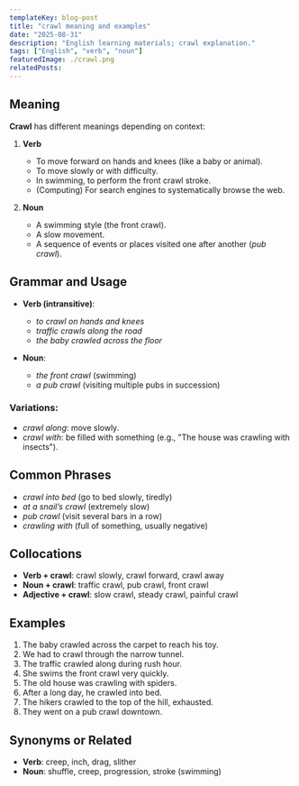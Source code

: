 ```yaml
---
templateKey: blog-post
title: "crawl meaning and examples"
date: "2025-08-31"
description: "English learning materials; crawl explanation."
tags: ["English", "verb", "noun"]
featuredImage: ./crawl.png
relatedPosts:
---
```


## Meaning

**Crawl** has different meanings depending on context:

1. **Verb**

   - To move forward on hands and knees (like a baby or animal).
   - To move slowly or with difficulty.
   - In swimming, to perform the front crawl stroke.
   - (Computing) For search engines to systematically browse the web.

2. **Noun**

   - A swimming style (the front crawl).
   - A slow movement.
   - A sequence of events or places visited one after another (_pub crawl_).

## Grammar and Usage

- **Verb (intransitive)**:

  - _to crawl on hands and knees_
  - _traffic crawls along the road_
  - _the baby crawled across the floor_

- **Noun**:

  - _the front crawl_ (swimming)
  - _a pub crawl_ (visiting multiple pubs in succession)

### Variations:

- _crawl along_: move slowly.
- _crawl with_: be filled with something (e.g., "The house was crawling with insects").

## Common Phrases

- _crawl into bed_ (go to bed slowly, tiredly)
- _at a snail’s crawl_ (extremely slow)
- _pub crawl_ (visit several bars in a row)
- _crawling with_ (full of something, usually negative)

## Collocations

- **Verb + crawl**: crawl slowly, crawl forward, crawl away
- **Noun + crawl**: traffic crawl, pub crawl, front crawl
- **Adjective + crawl**: slow crawl, steady crawl, painful crawl

## Examples

1. The baby crawled across the carpet to reach his toy.
2. We had to crawl through the narrow tunnel.
3. The traffic crawled along during rush hour.
4. She swims the front crawl very quickly.
5. The old house was crawling with spiders.
6. After a long day, he crawled into bed.
7. The hikers crawled to the top of the hill, exhausted.
8. They went on a pub crawl downtown.

## Synonyms or Related

- **Verb**: creep, inch, drag, slither
- **Noun**: shuffle, creep, progression, stroke (swimming)
